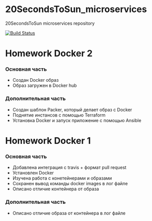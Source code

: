 # 20SecondsToSun_microservices
20SecondsToSun microservices repository

[![Build Status](https://travis-ci.com/Otus-DevOps-2018-05/20SecondsToSun_microservices.svg?branch=master)](https://travis-ci.com/Otus-DevOps-2018-05/20SecondsToSun_microservices)

# Homework Docker 2
### Основная часть
 -  Создан Docker образ
 -  Образ загружен в Docker hub
 
### Дополнительная часть
 -  Создан шаблон Packer, который делает образ с Docker
 -  Поднятие инстансов с помощью Terraform
 -  Установка Docker и запуск приложение с помощью Ansible

# Homework Docker 1
### Основная часть
 - Добавлена интеграция с travis + формат pull request
 - Установлен Docker
 - Изучена работа с конетейнерами и образами
 - Сохранен вывод команды docker images в лог файле
 - Описано отличие контейнера от образа

### Дополнительная часть
- Описано отличие образа от контейнера в лог файле
